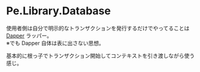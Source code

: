 # Pe.Library.Database

使用者側は自分で明示的なトランザクションを発行するだけでやってることは [Dapper](https://github.com/DapperLib/Dapper) ラッパー。  
※でも Dapper 自体は表に出さない思想。

基本的に根っ子でトランザクション開始してコンテキストを引き渡しながら使う感じ。

